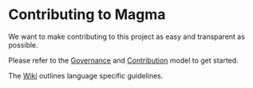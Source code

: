 # Contributing to Magma
We want to make contributing to this project as easy and transparent as
possible.

Please refer to the [Governance](https://github.com/magma/community)
and [Contribution](https://github.com/magma/community/blob/main/CONTRIBUTING.md)
model to get started.

The [Wiki](https://github.com/magma/magma/wiki) outlines
language specific guidelines.

